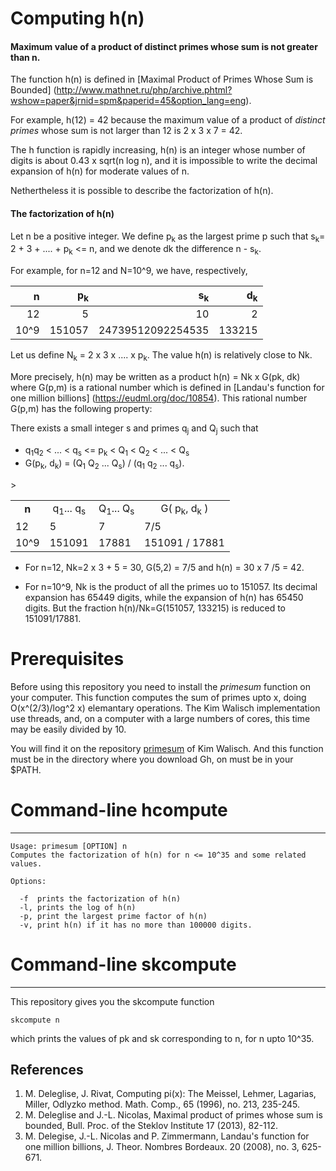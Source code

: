 # Computing h(n)

#### Maximum value of a product of distinct primes whose sum is not greater than n.

The function h(n) is defined in 
[Maximal Product of Primes Whose Sum is Bounded]
(http://www.mathnet.ru/php/archive.phtml?wshow=paper&jrnid=spm&paperid=45&option_lang=eng).


For example, h(12) = 42 because  the maximum value of a product
of _distinct primes_ whose sum is not larger than 12 is  2 x 3 x 7 = 42.


The h function is rapidly increasing, h(n) is an integer whose
number of digits is about 0.43 x sqrt(n log n), and it is impossible
to write the decimal expansion of h(n) for moderate values of n.

Nethertheless it is possible to describe the factorization of h(n).

#### The factorization of h(n)

Let n be a positive integer. We define p<sub>k</sub> as
the largest prime p such that s<sub>k</sub>= 2 + 3 + .... + p<sub>k</sub> <= n,
and we denote dk  the difference n - s<sub>k</sub>.

For example, for n=12 and N=10^9, we have, respectively,

| n  | p<sub>k</sub> |  s<sub>k</sub>  | d<sub>k</sub> |
| ---------: | ---------: | ---------: | --------: |
| 12  | 5 | 10  | 2 |
| 10^9 | 151057  | 24739512092254535 | 133215 |

Let us define N<sub>k</sub> = 2 x 3 x .... x p<sub>k</sub>. The value h(n) is relatively
close to Nk.

More precisely, h(n) may be written as a product h(n) = Nk x G(pk, dk)
where  G(p,m) is a rational number which is defined in
[Landau's function for one million billions] (https://eudml.org/doc/10854).
This rational number  G(p,m)  has the following property:

There exists a small integer s and primes q<sub>j</sub> and Q<sub>j</sub> such that
- q<sub>1</sub>q<sub>2</sub> < ... < q<sub>s</sub> <= p<sub>k</sub>
   < Q<sub>1</sub> < Q<sub>2</sub> < ... < Q<sub>s</sub>
- G(p<sub>k</sub>, d<sub>k</sub>) = (Q<sub>1</sub>  Q<sub>2</sub>  ...
  Q<sub>s</sub>) / (q<sub>1</sub>  q<sub>2</sub>  ...  q<sub>s</sub>).

<table>
<tr align="center">
    <td><b>n</b></td>
	<td>q<sub>1</sub>... q<sub>s</sub></td>
    <td>Q<sub>1</sub>... Q<sub>s</sub></td>
     <td>G( p<sub>k</sub>, d<sub>k</sub> )</td>
</tr>
<tr>
<td> 12 </td>
<td> 5 </td>
<td> 7 </td>
<td> 7/5</td>
</tr>
<tr>
<td>10^9</td>
<td>151091</td>
<td>17881 </td>
<td> 151091 / 17881</td>
</tr>>
</table>

- For n=12, Nk=2 x 3 + 5 = 30,  G(5,2) = 7/5 and h(n) = 30 x 7 /5 = 42.

- For n=10^9, Nk is the product of all the primes uo to 151057. Its decimal
expansion has 65449 digits, while the expansion of h(n) has 65450 digits.
But the fraction h(n)/Nk=G(151057, 133215) is reduced to 151091/17881.

# Prerequisites

Before using this repository you need to install the _primesum_
function on your computer. This function computes the sum of
primes upto x, doing  O(x^(2/3)/log^2 x) elemantary operations.
The Kim Walisch implementation use threads, and, on a computer
with a large numbers of cores, this time may be easily divided by 10.

You will find  it on the repository
[primesum](https://github.com/kimwalisch/primesum)
of Kim Walisch.
And this function must be in the directory where you download Gh, on
must be in your $PATH.

# Command-line  hcompute
-------------------------------
```
Usage: primesum [OPTION] n
Computes the factorization of h(n) for n <= 10^35 and some related values.

Options:

  -f  prints the factorization of h(n)
  -l, prints the log of h(n) 
  -p, print the largest prime factor of h(n)
  -v, print h(n) if it has no more than 100000 digits.
```

# Command-line skcompute
----------------------

This repository gives you the skcompute function

```
skcompute n
```
which prints the values of pk and sk corresponding to n, for n upto 10^35.

References
----------
1. M. Deleglise, J. Rivat, Computing pi(x): The Meissel, Lehmer, Lagarias, Miller, Odlyzko method. Math. Comp., 65 (1996), no. 213, 235-245.
2. M. Deleglise and J.-L. Nicolas, Maximal product of primes whose sum is bounded, Bull. Proc. of the Steklov Institute 17 (2013), 82-112.
3. M. Delegise, J.-L. Nicolas and P. Zimmermann,  Landau's function  for one million billions, J. Theor. Nombres Bordeaux. 20 (2008), no. 3, 625-671.
